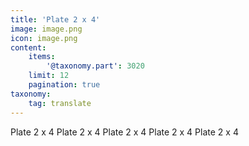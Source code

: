 ```yaml
---
title: 'Plate 2 x 4'
image: image.png
icon: image.png
content:
    items:
        '@taxonomy.part': 3020
    limit: 12
    pagination: true
taxonomy:
    tag: translate
---
```


Plate 2 x 4
Plate 2 x 4
Plate 2 x 4
Plate 2 x 4
Plate 2 x 4
